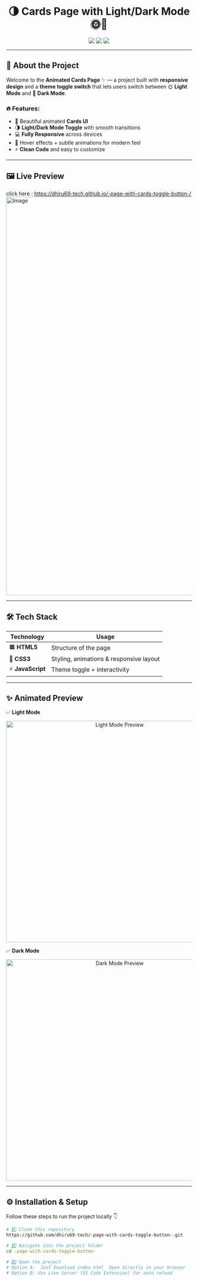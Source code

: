 <h1 align="center">
  🌗 Cards Page with Light/Dark Mode 🌞🌙
</h1>

<p align="center">
  <img src="https://img.shields.io/badge/Made%20With-HTML%2FCSS%2FJS-orange?style=for-the-badge&logo=html5"/>
  <img src="https://img.shields.io/badge/Responsive-Yes-brightgreen?style=for-the-badge&logo=css3"/>
  <img src="https://img.shields.io/badge/Theme-Toggle-blueviolet?style=for-the-badge&logo=javascript"/>
</p>

---

## 🎨 About the Project  
Welcome to the **Animated Cards Page** ✨ — a project built with **responsive design** and a **theme toggle switch** that lets users switch between 🌞 **Light Mode** and 🌙 **Dark Mode**.  

### 🔥 Features:
- 🎴 Beautiful animated **Cards UI**
- 🌗 **Light/Dark Mode Toggle** with smooth transitions  
- 💻 **Fully Responsive** across devices  
- 🎨 Hover effects + subtle animations for modern feel  
- ⚡ **Clean Code** and easy to customize  

---

## 🖼️ Live Preview  

click here : https://dhiru69-tech.github.io/-page-with-cards-toggle-button-/
<img width="1920" height="1080" alt="Image" src="https://github.com/user-attachments/assets/6d437f7b-44c4-402d-8f95-7a47ed280804" />

---

## 🛠️ Tech Stack  
| Technology | Usage |
|------------|-------|
| 🟧 **HTML5** | Structure of the page |
| 🎨 **CSS3** | Styling, animations & responsive layout |
| ⚡ **JavaScript** | Theme toggle + interactivity |

---

## ✨ Animated Preview  

✅ **Light Mode**  
<p align="center">
  <img src="light-preview.gif" width="600" alt="Light Mode Preview"/>
</p>

✅ **Dark Mode**  
<p align="center">
  <img src="dark-preview.gif" width="600" alt="Dark Mode Preview"/>
</p>

---
## ⚙️ Installation & Setup  

Follow these steps to run the project locally 👇  

```bash
# 1️⃣ Clone this repository
https://github.com/dhiru69-tech/-page-with-cards-toggle-button-.git

# 2️⃣ Navigate into the project folder
cd -page-with-cards-toggle-button-

# 3️⃣ Open the project
# Option A:  Just Download index.html  Open directly in your browser
# Option B: Use Live Server (VS Code Extension) for auto reload

